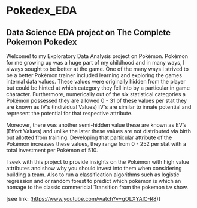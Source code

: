 # Pokedex_EDA

## Data Science EDA project on The Complete Pokemon Pokedex

Welcome! to my Exploratory Data Analysis project on Pokémon. Pokémon for me growing up was a huge part of my childhood and in many ways, I always sought to be better at the game. One of the many ways I strived to be a better Pokémon trainer included learning and exploring the games internal data values. These values were originally hidden from the player but could be hinted at which category they fell into by a particular in game character. Furthermore, numerically out of the six statistical categories a Pokémon possessed they are allowed 0 - 31 of these values per stat they are known as IV's (Individual Values) IV's are similar to innate potential and represent the potential for that respective attribute.

Moreover, there was another semi-hidden value these are known as EV’s (Effort Values) and unlike the later these values are not distributed via birth but allotted from training. Developing that particular attribute of the Pokémon increases these values, they range from 0 - 252 per stat with a total investment per Pokémon of 510.

I seek with this project to provide insights on the Pokémon with high value attributes and show why you should invest into them when considering building a team. Also to run a classification algorithms such as logistic regression and or random forest to predict which pokemon is which an homage to the classic commericial Transition from the pokemon t.v show.



[see link: (https://www.youtube.com/watch?v=gOLXYAlC-R8)]

